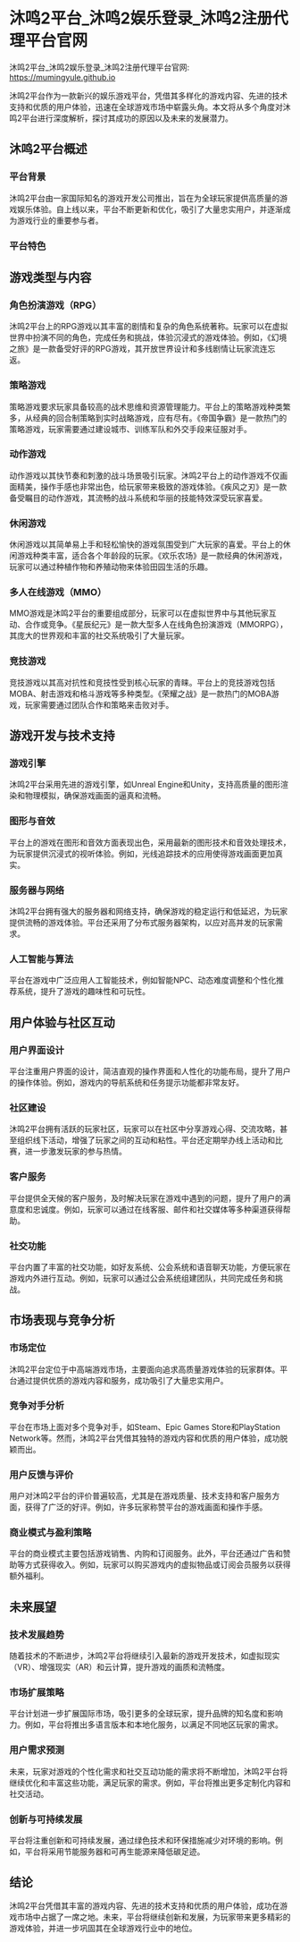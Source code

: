 # 沐鸣2平台_沐鸣2娱乐登录_沐鸣2注册代理平台官网

沐鸣2平台_沐鸣2娱乐登录_沐鸣2注册代理平台官网: <https://mumingyule.github.io>

沐鸣2平台作为一款新兴的娱乐游戏平台，凭借其多样化的游戏内容、先进的技术支持和优质的用户体验，迅速在全球游戏市场中崭露头角。本文将从多个角度对沐鸣2平台进行深度解析，探讨其成功的原因以及未来的发展潜力。

## 沐鸣2平台概述

### 平台背景

沐鸣2平台由一家国际知名的游戏开发公司推出，旨在为全球玩家提供高质量的游戏娱乐体验。自上线以来，平台不断更新和优化，吸引了大量忠实用户，并逐渐成为游戏行业的重要参与者。

### 平台特色

## 游戏类型与内容

### 角色扮演游戏（RPG）

沐鸣2平台上的RPG游戏以其丰富的剧情和复杂的角色系统著称。玩家可以在虚拟世界中扮演不同的角色，完成任务和挑战，体验沉浸式的游戏体验。例如，《幻境之旅》是一款备受好评的RPG游戏，其开放世界设计和多线剧情让玩家流连忘返。

### 策略游戏

策略游戏要求玩家具备较高的战术思维和资源管理能力。平台上的策略游戏种类繁多，从经典的回合制策略到实时战略游戏，应有尽有。《帝国争霸》是一款热门的策略游戏，玩家需要通过建设城市、训练军队和外交手段来征服对手。

### 动作游戏

动作游戏以其快节奏和刺激的战斗场景吸引玩家。沐鸣2平台上的动作游戏不仅画面精美，操作手感也非常出色，给玩家带来极致的游戏体验。《疾风之刃》是一款备受瞩目的动作游戏，其流畅的战斗系统和华丽的技能特效深受玩家喜爱。

### 休闲游戏

休闲游戏以其简单易上手和轻松愉快的游戏氛围受到广大玩家的喜爱。平台上的休闲游戏种类丰富，适合各个年龄段的玩家。《欢乐农场》是一款经典的休闲游戏，玩家可以通过种植作物和养殖动物来体验田园生活的乐趣。

### 多人在线游戏（MMO）

MMO游戏是沐鸣2平台的重要组成部分，玩家可以在虚拟世界中与其他玩家互动、合作或竞争。《星辰纪元》是一款大型多人在线角色扮演游戏（MMORPG），其庞大的世界观和丰富的社交系统吸引了大量玩家。

### 竞技游戏

竞技游戏以其高对抗性和竞技性受到核心玩家的青睐。平台上的竞技游戏包括MOBA、射击游戏和格斗游戏等多种类型。《荣耀之战》是一款热门的MOBA游戏，玩家需要通过团队合作和策略来击败对手。

## 游戏开发与技术支持

### 游戏引擎

沐鸣2平台采用先进的游戏引擎，如Unreal Engine和Unity，支持高质量的图形渲染和物理模拟，确保游戏画面的逼真和流畅。

### 图形与音效

平台上的游戏在图形和音效方面表现出色，采用最新的图形技术和音效处理技术，为玩家提供沉浸式的视听体验。例如，光线追踪技术的应用使得游戏画面更加真实。

### 服务器与网络

沐鸣2平台拥有强大的服务器和网络支持，确保游戏的稳定运行和低延迟，为玩家提供流畅的游戏体验。平台还采用了分布式服务器架构，以应对高并发的玩家需求。

### 人工智能与算法

平台在游戏中广泛应用人工智能技术，例如智能NPC、动态难度调整和个性化推荐系统，提升了游戏的趣味性和可玩性。

## 用户体验与社区互动

### 用户界面设计

平台注重用户界面的设计，简洁直观的操作界面和人性化的功能布局，提升了用户的操作体验。例如，游戏内的导航系统和任务提示功能都非常友好。

### 社区建设

沐鸣2平台拥有活跃的玩家社区，玩家可以在社区中分享游戏心得、交流攻略，甚至组织线下活动，增强了玩家之间的互动和粘性。平台还定期举办线上活动和比赛，进一步激发玩家的参与热情。

### 客户服务

平台提供全天候的客户服务，及时解决玩家在游戏中遇到的问题，提升了用户的满意度和忠诚度。例如，玩家可以通过在线客服、邮件和社交媒体等多种渠道获得帮助。

### 社交功能

平台内置了丰富的社交功能，如好友系统、公会系统和语音聊天功能，方便玩家在游戏内外进行互动。例如，玩家可以通过公会系统组建团队，共同完成任务和挑战。

## 市场表现与竞争分析

### 市场定位

沐鸣2平台定位于中高端游戏市场，主要面向追求高质量游戏体验的玩家群体。平台通过提供优质的游戏内容和服务，成功吸引了大量忠实用户。

### 竞争对手分析

平台在市场上面对多个竞争对手，如Steam、Epic Games Store和PlayStation Network等。然而，沐鸣2平台凭借其独特的游戏内容和优质的用户体验，成功脱颖而出。

### 用户反馈与评价

用户对沐鸣2平台的评价普遍较高，尤其是在游戏质量、技术支持和客户服务方面，获得了广泛的好评。例如，许多玩家称赞平台的游戏画面和操作手感。

### 商业模式与盈利策略

平台的商业模式主要包括游戏销售、内购和订阅服务。此外，平台还通过广告和赞助等方式获得收入。例如，玩家可以购买游戏内的虚拟物品或订阅会员服务以获得额外福利。

## 未来展望

### 技术发展趋势

随着技术的不断进步，沐鸣2平台将继续引入最新的游戏开发技术，如虚拟现实（VR）、增强现实（AR）和云计算，提升游戏的画质和流畅度。

### 市场扩展策略

平台计划进一步扩展国际市场，吸引更多的全球玩家，提升品牌的知名度和影响力。例如，平台将推出多语言版本和本地化服务，以满足不同地区玩家的需求。

### 用户需求预测

未来，玩家对游戏的个性化需求和社交互动功能的需求将不断增加，沐鸣2平台将继续优化和丰富这些功能，满足玩家的需求。例如，平台将推出更多定制化内容和社交活动。

### 创新与可持续发展

平台将注重创新和可持续发展，通过绿色技术和环保措施减少对环境的影响。例如，平台将采用节能服务器和可再生能源来降低碳足迹。

## 结论

沐鸣2平台凭借其丰富的游戏内容、先进的技术支持和优质的用户体验，成功在游戏市场中占据了一席之地。未来，平台将继续创新和发展，为玩家带来更多精彩的游戏体验，并进一步巩固其在全球游戏行业中的地位。